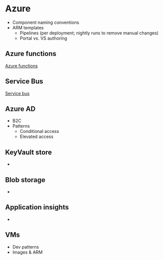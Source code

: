 # Azure
- Component naming conventions
- ARM templates
  - Pipelines (per deployment; nightly runs to remove manual changes)
  - Portal vs. VS authoring


## Azure functions

[Azure functions](azure-functions.md)

## Service Bus

[Service bus](service-bus.md)


## Azure AD

- B2C
- Patterns
  - Conditional access
  - Elevated access

## KeyVault store

-

## Blob storage

-

## Application insights

-

## VMs

- Dev patterns
- Images & ARM

